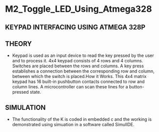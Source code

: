 # M2_Toggle_LED_Using_Atmega328
## KEYPAD INTERFACING USING ATMEGA 328P
## THEORY
  * Keypad is used as an input device to read the key pressed by the user and to process it. 4x4 keypad consists of 4 rows and 4 columns. Switches are placed between the rows and columns. A key press establishes a connection between the corresponding row and column, between which the switch is placed.How it Works. This 4x4 matrix keypad has 16 built-in pushbutton contacts connected to row and column lines. A microcontroller can scan these lines for a button-pressed state.
## SIMULATION
  * The functionality of the K is coded in embedded c and the working is demonstrated using simuation in a software called SimulIDE.
